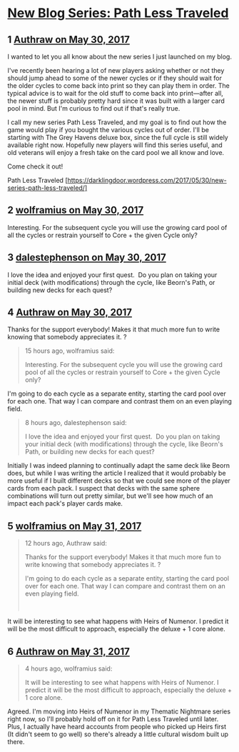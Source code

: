 # [New Blog Series: Path Less Traveled](https://community.fantasyflightgames.com/topic/250968-new-blog-series-path-less-traveled/)

## 1 [Authraw on May 30, 2017](https://community.fantasyflightgames.com/topic/250968-new-blog-series-path-less-traveled/?do=findComment&comment=2811715)

I wanted to let you all know about the new series I just launched on my blog.

I've recently been hearing a lot of new players asking whether or not they should jump ahead to some of the newer cycles or if they should wait for the older cycles to come back into print so they can play them in order. The typical advice is to wait for the old stuff to come back into print—after all, the newer stuff is probably pretty hard since it was built with a larger card pool in mind. But I'm curious to find out if that's really true.

I call my new series Path Less Traveled, and my goal is to find out how the game would play if you bought the various cycles out of order. I'll be starting with The Grey Havens deluxe box, since the full cycle is still widely available right now. Hopefully new players will find this series useful, and old veterans will enjoy a fresh take on the card pool we all know and love.

Come check it out!

Path Less Traveled [https://darklingdoor.wordpress.com/2017/05/30/new-series-path-less-traveled/]

## 2 [wolframius on May 30, 2017](https://community.fantasyflightgames.com/topic/250968-new-blog-series-path-less-traveled/?do=findComment&comment=2811736)

Interesting. For the subsequent cycle you will use the growing card pool of all the cycles or restrain yourself to Core + the given Cycle only?

## 3 [dalestephenson on May 30, 2017](https://community.fantasyflightgames.com/topic/250968-new-blog-series-path-less-traveled/?do=findComment&comment=2811950)

I love the idea and enjoyed your first quest.  Do you plan on taking your initial deck (with modifications) through the cycle, like Beorn's Path, or building new decks for each quest?

## 4 [Authraw on May 30, 2017](https://community.fantasyflightgames.com/topic/250968-new-blog-series-path-less-traveled/?do=findComment&comment=2813316)

Thanks for the support everybody! Makes it that much more fun to write knowing that somebody appreciates it. ?

> 15 hours ago, wolframius said:
> 
> Interesting. For the subsequent cycle you will use the growing card pool of all the cycles or restrain yourself to Core + the given Cycle only?

I'm going to do each cycle as a separate entity, starting the card pool over for each one. That way I can compare and contrast them on an even playing field.

> 8 hours ago, dalestephenson said:
> 
> I love the idea and enjoyed your first quest.  Do you plan on taking your initial deck (with modifications) through the cycle, like Beorn's Path, or building new decks for each quest?

Initially I was indeed planning to continually adapt the same deck like Beorn does, but while I was writing the article I realized that it would probably be more useful if I built different decks so that we could see more of the player cards from each pack. I suspect that decks with the same sphere combinations will turn out pretty similar, but we'll see how much of an impact each pack's player cards make. 

## 5 [wolframius on May 31, 2017](https://community.fantasyflightgames.com/topic/250968-new-blog-series-path-less-traveled/?do=findComment&comment=2814116)

> 12 hours ago, Authraw said:
> 
> Thanks for the support everybody! Makes it that much more fun to write knowing that somebody appreciates it. ?
> 
> I'm going to do each cycle as a separate entity, starting the card pool over for each one. That way I can compare and contrast them on an even playing field.
> 
>  

It will be interesting to see what happens with Heirs of Numenor. I predict it will be the most difficult to approach, especially the deluxe + 1 core alone.

## 6 [Authraw on May 31, 2017](https://community.fantasyflightgames.com/topic/250968-new-blog-series-path-less-traveled/?do=findComment&comment=2814436)

> 4 hours ago, wolframius said:
> 
> It will be interesting to see what happens with Heirs of Numenor. I predict it will be the most difficult to approach, especially the deluxe + 1 core alone.

Agreed. I'm moving into Heirs of Numenor in my Thematic Nightmare series right now, so I'll probably hold off on it for Path Less Traveled until later. Plus, I actually have heard accounts from people who picked up Heirs first (It didn't seem to go well) so there's already a little cultural wisdom built up there.

